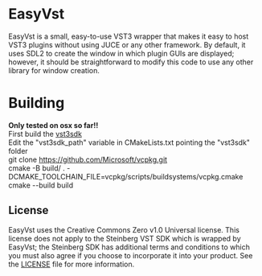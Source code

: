 # EasyVst

EasyVst is a small, easy-to-use VST3 wrapper that makes it easy to host VST3 plugins without using JUCE or any other framework. By default, it uses SDL2 to create the window in which plugin GUIs are displayed; however, it should be straightforward to modify this code to use any other library for window creation.

# Building
<b>Only tested on osx so far!!</b><br>
First build the <a href="https://github.com/steinbergmedia/vst3sdk">vst3sdk</a><br>
Edit the "vst3sdk_path" variable in CMakeLists.txt pointing the "vst3sdk" folder<br>
git clone https://github.com/Microsoft/vcpkg.git<br>
cmake -B build/ . -DCMAKE_TOOLCHAIN_FILE=vcpkg/scripts/buildsystems/vcpkg.cmake<br>
cmake --build build

## License

EasyVst uses the Creative Commons Zero v1.0 Universal license. This license does not apply to the Steinberg VST SDK which is wrapped by EasyVst; the Steinberg SDK has additional terms and conditions to which you must also agree if you choose to incorporate it into your product. See the [LICENSE](LICENSE) file for more information.
